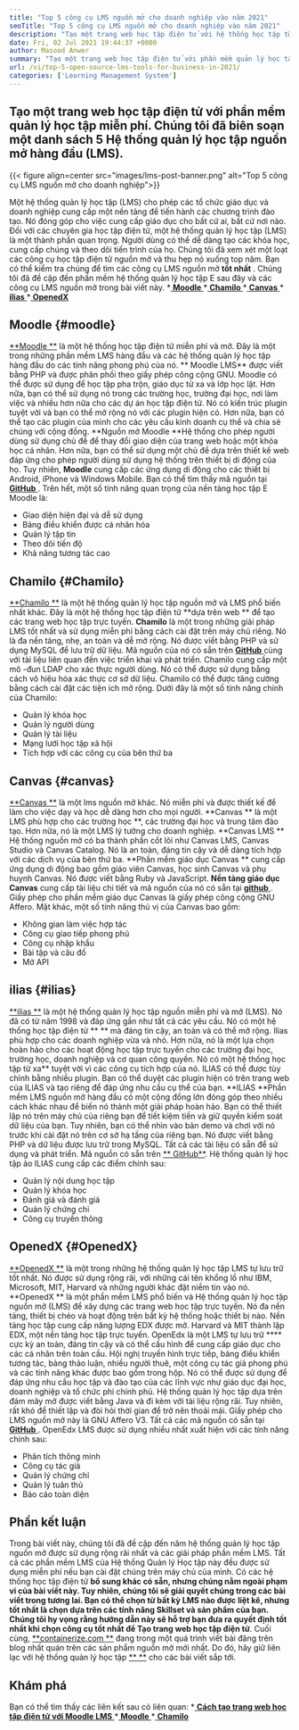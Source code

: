 ```yaml
---
title: "Top 5 công cụ LMS nguồn mở cho doanh nghiệp vào năm 2021" 
seoTitle: "Top 5 công cụ LMS nguồn mở cho doanh nghiệp vào năm 2021" 
description: "Tạo một trang web học tập điện tử với hệ thống học tập từ xa miễn phí và nguồn mở. Kiểm tra danh sách và chọn LMS học điện tử thích hợp cho doanh nghiệp." 
date: Fri, 02 Jul 2021 19:44:37 +0000
author: Masood Anwer
summary: "Tạo một trang web học tập điện tử với phần mềm quản lý học tập miễn phí. Chúng tôi đã biên soạn một danh sách 5 Hệ thống quản lý học tập nguồn mở hàng đầu (LMS)." 
url: /vi/top-5-open-source-lms-tools-for-business-in-2021/
categories: ['Learning Management System']
---
```


## Tạo một trang web học tập điện tử với phần mềm quản lý học tập miễn phí. Chúng tôi đã biên soạn một danh sách 5 Hệ thống quản lý học tập nguồn mở hàng đầu (LMS).

{{< figure align=center src="images/lms-post-banner.png" alt="Top 5 công cụ LMS nguồn mở cho doanh nghiệp">}}

Một hệ thống quản lý học tập (LMS) cho phép các tổ chức giáo dục và doanh nghiệp cung cấp một nền tảng để tiến hành các chương trình đào tạo. Nó đóng góp cho việc cung cấp giáo dục cho bất cứ ai, bất cứ nơi nào. Đối với các chuyên gia học tập điện tử, một hệ thống quản lý học tập (LMS) là một thành phần quan trọng. Người dùng có thể dễ dàng tạo các khóa học, cung cấp chúng và theo dõi tiến trình của họ. Chúng tôi đã xem xét một loạt các công cụ học tập điện tử nguồn mở và thu hẹp nó xuống top năm. Bạn có thể kiểm tra chúng để tìm các công cụ LMS nguồn mở  **tốt nhất** .
Chúng tôi đã đề cập đến phần mềm hệ thống quản lý học tập E sau đây và các công cụ LMS nguồn mở trong bài viết này.
  *[ **Moodle** ][1]
  *[ **Chamilo** ][2]
  *[ **Canvas** ][3]
  *[ **ilias** ][4]
  *[ **OpenedX** ][5]

## Moodle   {#moodle}
[**Moodle **][6] là một hệ thống học tập điện tử miễn phí và mở. Đây là một trong những phần mềm LMS hàng đầu và các hệ thống quản lý học tập hàng đầu do các tính năng phong phú của nó. ** Moodle LMS**  được viết bằng PHP và được phân phối theo giấy phép công cộng GNU. Moodle có thể được sử dụng để học tập pha trộn, giáo dục từ xa và lớp học lật. Hơn nữa, bạn có thể sử dụng nó trong các trường học, trường đại học, nơi làm việc và nhiều hơn nữa cho các dự án học tập điện tử. Nó có kiến ​​trúc plugin tuyệt vời và bạn có thể mở rộng nó với các plugin hiện có. Hơn nữa, bạn có thể tạo các plugin của mình cho các yêu cầu kinh doanh cụ thể và chia sẻ chúng với cộng đồng.
**Nguồn mở Moodle **Hệ thống cho phép người dùng sử dụng chủ đề để thay đổi giao diện của trang web hoặc một khóa học cá nhân. Hơn nữa, bạn có thể sử dụng một chủ đề dựa trên thiết kế web đáp ứng cho phép người dùng sử dụng hệ thống trên thiết bị di động của họ. Tuy nhiên,  **Moodle**   cung cấp các ứng dụng di động cho các thiết bị Android, iPhone và Windows Mobile. Bạn có thể tìm thấy mã nguồn tại [ **GitHub** ][7].
Trên hết, một số tính năng quan trọng của nền tảng học tập E Moodle là:
  * Giao diện hiện đại và dễ sử dụng
  * Bảng điều khiển được cá nhân hóa
  * Quản lý tập tin
  * Theo dõi tiến độ
  * Khả năng tương tác cao

## Chamilo   {#Chamilo}
[**Chamilo **][8] là một hệ thống quản lý học tập nguồn mở và LMS phổ biến nhất khác. Đây là một hệ thống học tập điện tử  **dựa trên web **  để tạo các trang web học tập trực tuyến.  **Chamilo**   là một trong những giải pháp LMS tốt nhất và sử dụng miễn phí bằng cách cài đặt trên máy chủ riêng. Nó là đa nền tảng, nhẹ, an toàn và dễ mở rộng. Nó được viết bằng PHP và sử dụng MySQL để lưu trữ dữ liệu. Mã nguồn của nó có sẵn trên [ **GitHub** ][9] cùng với tài liệu liên quan đến việc triển khai và phát triển. Chamilo cung cấp một mô -đun LDAP cho xác thực người dùng. Nó có thể được sử dụng bằng cách vô hiệu hóa xác thực cơ sở dữ liệu. Chamilo có thể được tăng cường bằng cách cài đặt các tiện ích mở rộng.
Dưới đây là một số tính năng chính của Chamilo:
  * Quản lý khóa học
  * Quản lý người dùng
  * Quản lý tài liệu
  * Mạng lưới học tập xã hội
  * Tích hợp với các công cụ của bên thứ ba

## Canvas   {#canvas}
[**Canvas **][10] là một lms nguồn mở khác. Nó miễn phí và được thiết kế để làm cho việc dạy và học dễ dàng hơn cho mọi người.  **Canvas **  là một LMS phù hợp cho các trường học **, các trường đại học và trung tâm đào tạo. Hơn nữa, nó là một LMS lý tưởng cho doanh nghiệp.  **Canvas LMS **  Hệ thống nguồn mở có ba thành phần cốt lõi như Canvas LMS, Canvas Studio và Canvas Catalog. Nó là an toàn, đáng tin cậy và dễ dàng tích hợp với các dịch vụ của bên thứ ba.  **Phần mềm giáo dục Canvas **  cung cấp ứng dụng di động bao gồm giáo viên Canvas, học sinh Canvas và phụ huynh Canvas. Nó được viết bằng Ruby và JavaScript.  **Nền tảng giáo dục Canvas**   cung cấp tài liệu chi tiết và mã nguồn của nó có sẵn tại [ **github** ][11]. Giấy phép cho phần mềm giáo dục Canvas là giấy phép công cộng GNU Affero.
Mặt khác, một số tính năng thú vị của Canvas bao gồm:
  * Không gian làm việc hợp tác
  * Công cụ giao tiếp phong phú
  * Công cụ nhập khẩu
  * Bài tập và câu đố
  * Mở API

## ilias   {#ilias}
[**ilias **][12] là một hệ thống quản lý học tập nguồn miễn phí và mở (LMS). Nó đã có từ năm 1998 và đáp ứng gần như tất cả các yêu cầu. Nó có một hệ thống học tập điện tử ** ** mà đáng tin cậy, an toàn và có thể mở rộng. Ilias phù hợp cho các doanh nghiệp vừa và nhỏ. Hơn nữa, nó là một lựa chọn hoàn hảo cho các hoạt động học tập trực tuyến cho các trường đại học, trường học, doanh nghiệp và cơ quan công quyền. Nó có một hệ thống học tập từ xa**  tuyệt vời vì các công cụ tích hợp của nó. ILIAS có thể được tùy chỉnh bằng nhiều plugin. Bạn có thể duyệt các plugin hiện có trên trang web của ILIAS và tạo riêng để đáp ứng nhu cầu cụ thể của bạn.
**ILIAS  **Phần mềm LMS nguồn mở hàng đầu có một cộng đồng lớn đóng góp theo nhiều cách khác nhau để biến nó thành một giải pháp hoàn hảo. Bạn có thể thiết lập nó trên máy chủ của riêng bạn để tiết kiệm tiền và giữ quyền kiểm soát dữ liệu của bạn. Tuy nhiên, bạn có thể nhìn vào bản demo và chơi với nó trước khi cài đặt nó trên cơ sở hạ tầng của riêng bạn. Nó được viết bằng PHP và dữ liệu được lưu trữ trong MySQL. Tất cả các tài liệu có sẵn để sử dụng và phát triển. Mã nguồn có sẵn trên [**  GitHub**][13].
Hệ thống quản lý học tập ảo ILIAS cung cấp các điểm chính sau:
  * Quản lý nội dung học tập
  * Quản lý khóa học
  * Đánh giá và đánh giá
  * Quản lý chứng chỉ
  * Công cụ truyền thông

## OpenedX   {#OpenedX}
[**OpenedX **][14] là một trong những hệ thống quản lý học tập LMS tự lưu trữ tốt nhất. Nó được sử dụng rộng rãi, với những cái tên khổng lồ như IBM, Microsoft, MIT, Harvard và những người khác đặt niềm tin vào nó.  **OpenedX **  là một phần mềm LMS phổ biến và Hệ thống quản lý học tập nguồn mở (LMS) để xây dựng các trang web học tập trực tuyến. Nó đa nền tảng, thiết bị chéo và hoạt động trên bất kỳ hệ thống hoặc thiết bị nào. Nền tảng học tập cung cấp năng lượng EDX được mở. Harvard và MIT thành lập EDX, một nền tảng học tập trực tuyến. OpenEdx là một LMS tự lưu trữ ****  cực kỳ an toàn, đáng tin cậy và có thể cấu hình để cung cấp giáo dục cho các cá nhân trên toàn cầu.
Hội nghị truyền hình trực tiếp, bảng điều khiển tương tác, bảng thảo luận, nhiều người thuê, một công cụ tác giả phong phú và các tính năng khác được bao gồm trong hộp. Nó có thể được sử dụng để đáp ứng nhu cầu học tập và đào tạo của các lĩnh vực như giáo dục đại học, doanh nghiệp và tổ chức phi chính phủ. Hệ thống quản lý học tập dựa trên đám mây mở được viết bằng Java và đi kèm với tài liệu rộng rãi. Tuy nhiên, rất khó để thiết lập và đòi hỏi thời gian để trở nên thoải mái. Giấy phép cho LMS nguồn mở này là GNU Affero V3. Tất cả các mã nguồn có sẵn tại [ **GitHub** ][15].
OpenEdx LMS được sử dụng nhiều nhất xuất hiện với các tính năng chính sau:
  * Phân tích thông minh
  * Công cụ tác giả
  * Quản lý chứng chỉ
  * Quản lý tuân thủ
  * Báo cáo toàn diện

## Phần kết luận
Trong bài viết này, chúng tôi đã đề cập đến năm hệ thống quản lý học tập nguồn mở được sử dụng rộng rãi nhất và các giải pháp phần mềm LMS. Tất cả các phần mềm LMS của Hệ thống Quản lý Học tập này đều được sử dụng miễn phí nếu bạn cài đặt chúng trên máy chủ của mình. Có các hệ thống học tập điện tử **bổ sung khác  **có sẵn, nhưng chúng nằm ngoài phạm vi của bài viết này. Tuy nhiên, chúng tôi sẽ giải quyết chúng trong các bài viết trong tương lai. Bạn có thể chọn từ bất kỳ LMS nào được liệt kê, nhưng tốt nhất là chọn dựa trên các tính năng Skillset và sản phẩm của bạn. Chúng tôi hy vọng rằng hướng dẫn này sẽ hỗ trợ bạn đưa ra quyết định tốt nhất khi chọn công cụ tốt nhất để**   Tạo trang web học tập điện tử**.
Cuối cùng, [**containerize.com **][16] đang trong một quá trình viết bài đăng trên blog nhất quán trên các sản phẩm nguồn mở mới nhất. Do đó, hãy giữ liên lạc với hệ thống quản lý học tập [** **][17] cho các bài viết sắp tới.

## Khám phá
Bạn có thể tìm thấy các liên kết sau có liên quan:
  *[ **Cách tạo trang web học tập điện tử với Moodle LMS** ][18]
  *[ **Moodle** ][19]
  *[ **Chamilo** ][20]

  
[1]: #Moodle
[2]: #Chamilo
[3]: #Canvas
[4]: #ILIAS
[5]: #OpenEdx
[6]: https://moodle.org/
[7]: https://github.com/moodle/moodle
[8]: https://chamilo.org/en/
[9]: https://github.com/chamilo/chamilo-lms
[10]: https://www.instructure.com/canvas
[11]: https://github.com/instructure/canvas-lms
[12]: https://www.ilias.de/en/
[13]: https://github.com/ILIAS-eLearning/ILIAS
[14]: https://open.edx.org/
[15]: https://github.com/edx/edx-platform
[16]: https://containerize.com
[17]: https://blog.containerize.com/category/learning-management-system/
[18]: https://blog.containerize.com/learning-management-system/how-to-create-e-learning-platform-with-moodle-lms/
[19]: https://products.containerize.com/lms/moodle/
[20]: https://products.containerize.com/lms/chamilo/
